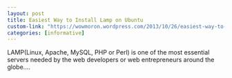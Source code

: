 ```yaml
---
layout: post
title: Easiest Way to Install Lamp on Ubuntu
custom-link: "https://wowmoron.wordpress.com/2013/10/26/easiest-way-to-install-lamp-on-ubuntu/"
categories: [informative]
---
```

LAMP(Linux, Apache, MySQL, PHP or Perl) is one of the most essential servers needed by the web developers or web entrepreneurs around the globe....
